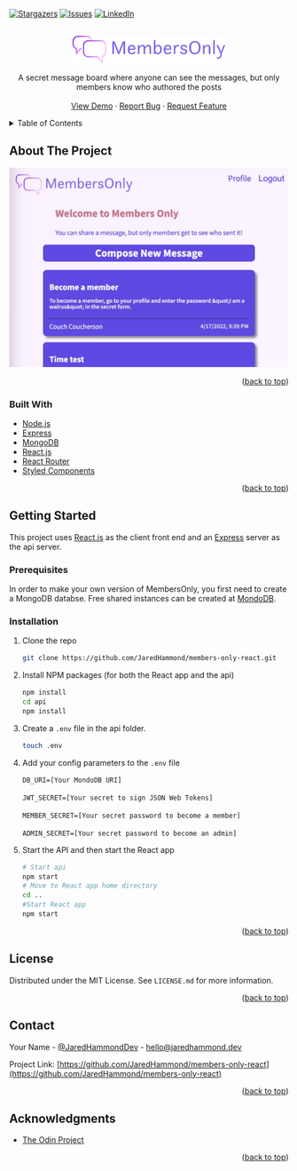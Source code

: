 <div id="top"></div>
<!--
*** Thanks for checking out the Best-README-Template. If you have a suggestion
*** that would make this better, please fork the repo and create a pull request
*** or simply open an issue with the tag "enhancement".
*** Don't forget to give the project a star!
*** Thanks again! Now go create something AMAZING! :D
-->

<!-- PROJECT SHIELDS -->
<!--
*** I'm using markdown "reference style" links for readability.
*** Reference links are enclosed in brackets [ ] instead of parentheses ( ).
*** See the bottom of this document for the declaration of the reference variables
*** for contributors-url, forks-url, etc. This is an optional, concise syntax you may use.
*** https://www.markdownguide.org/basic-syntax/#reference-style-links
-->

[![Stargazers][stars-shield]][stars-url]
[![Issues][issues-shield]][issues-url]
[![LinkedIn][linkedin-shield]][linkedin-url]

<!-- PROJECT LOGO -->
<br />
<div align="center">
  <a href="https://github.com/JaredHammond/members-only-react">
    <img src="./public/img/logo-monochrome.svg" alt="Logo" height="50">
  </a>

  <p align="center">
    A secret message board where anyone can see the messages, but only members know who authored the posts
    <br />
    <br />
    <a href="https://members-only.jaredhammond.dev">View Demo</a>
    ·
    <a href="https://github.com/JaredHammond/members-only-react/issues">Report Bug</a>
    ·
    <a href="https://github.com/JaredHammond/members-only-react/issues">Request Feature</a>
  </p>
</div>

<!-- TABLE OF CONTENTS -->
<details>
  <summary>Table of Contents</summary>
  <ol>
    <li>
      <a href="#about-the-project">About The Project</a>
      <ul>
        <li><a href="#built-with">Built With</a></li>
      </ul>
    </li>
    <li>
      <a href="#getting-started">Getting Started</a>
      <ul>
        <li><a href="#prerequisites">Prerequisites</a></li>
        <li><a href="#installation">Installation</a></li>
      </ul>
    </li>
    <li><a href="#usage">Usage</a></li>
    <li><a href="#license">License</a></li>
    <li><a href="#contact">Contact</a></li>
    <li><a href="#acknowledgments">Acknowledgments</a></li>
  </ol>
</details>

<!-- ABOUT THE PROJECT -->

## About The Project

[![Product Name Screen Shot][product-screenshot]](https://members-only.jaredhammond.dev)

<p align="right">(<a href="#top">back to top</a>)</p>

### Built With

- [Node.js](https://nodejs.org/)
- [Express](https://expressjs.com/)
- [MongoDB](https://www.mongodb.com/)
- [React.js](https://reactjs.org/)
- [React Router](https://reactrouter.com/)
- [Styled Components](https://styled-components.com/)

<p align="right">(<a href="#top">back to top</a>)</p>

<!-- GETTING STARTED -->

## Getting Started

This project uses [React.js](https://reactjs.org/) as the client front end and an [Express](https://expressjs.com/) server as the api server.

### Prerequisites

In order to make your own version of MembersOnly, you first need to create a MongoDB databse. Free shared instances can be created at [MondoDB](https://www.mongodb.com/).

### Installation

1. Clone the repo
   ```sh
   git clone https://github.com/JaredHammond/members-only-react.git
   ```
2. Install NPM packages (for both the React app and the api)
   ```sh
   npm install
   cd api
   npm install
   ```
3. Create a `.env` file in the api folder.
   ```sh
   touch .env
   ```
4. Add your config parameters to the `.env` file

   ```
   DB_URI=[Your MondoDB URI]

   JWT_SECRET=[Your secret to sign JSON Web Tokens]

   MEMBER_SECRET=[Your secret password to become a member]

   ADMIN_SECRET=[Your secret password to become an admin]
   ```

5. Start the API and then start the React app
   ```sh
   # Start api
   npm start
   # Move to React app home directory
   cd ..
   #Start React app
   npm start
   ```

<p align="right">(<a href="#top">back to top</a>)</p>

<!-- LICENSE -->

## License

Distributed under the MIT License. See `LICENSE.md` for more information.

<p align="right">(<a href="#top">back to top</a>)</p>

<!-- CONTACT -->

## Contact

Your Name - [@JaredHammondDev](https://twitter.com/jaredhammonddev) - hello@jaredhammond.dev

Project Link: [https://github.com/JaredHammond/members-only-react](https://github.com/JaredHammond/members-only-react)

<p align="right">(<a href="#top">back to top</a>)</p>

<!-- ACKNOWLEDGMENTS -->

## Acknowledgments

- [The Odin Project](https://theodinproject.com/)

<p align="right">(<a href="#top">back to top</a>)</p>

<!-- MARKDOWN LINKS & IMAGES -->
<!-- https://www.markdownguide.org/basic-syntax/#reference-style-links -->

[contributors-shield]: https://img.shields.io/github/contributors/JaredHammond/members-only-react.svg?style=for-the-badge
[contributors-url]: https://github.com/JaredHammond/members-only-react/graphs/contributors
[forks-shield]: https://img.shields.io/github/forks/JaredHammond/members-only-react.svg?style=for-the-badge
[forks-url]: https://github.com/JaredHammond/members-only-react/network/members
[stars-shield]: https://img.shields.io/github/stars/JaredHammond/members-only-react.svg?style=for-the-badge
[stars-url]: https://github.com/JaredHammond/members-only-react/stargazers
[issues-shield]: https://img.shields.io/github/issues/JaredHammond/members-only-react.svg?style=for-the-badge
[issues-url]: https://github.com/JaredHammond/members-only-react/issues
[linkedin-shield]: https://img.shields.io/badge/-LinkedIn-black.svg?style=for-the-badge&logo=linkedin&colorB=555
[linkedin-url]: https://linkedin.com/in/JaredCHammond
[product-screenshot]: ./images/screenshot.jpg
